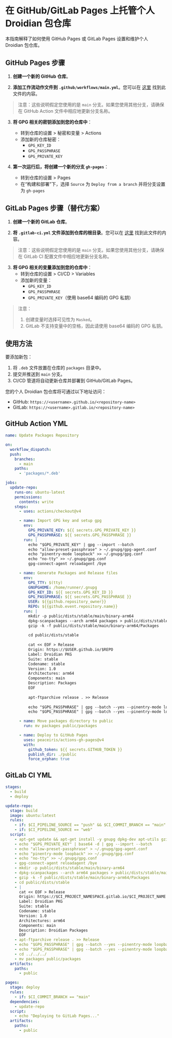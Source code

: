 # 在 GitHub/GitLab Pages 上托管个人 Droidian 包仓库

本指南解释了如何使用 GitHub Pages 或 GitLab Pages 设置和维护个人 Droidian 包仓库。

## GitHub Pages 步骤

1. **创建一个新的 GitHub 仓库**。

2. **添加工作流动作文件到 `.github/workflows/main.yml`**。您可以在 [这里](#github-action-yml) 找到此文件的内容。

> 注意：这些说明假定您使用的是 `main` 分支。如果您使用其他分支，请确保在 GitHub Action 文件中相应地更新分支名称。

3. **将 GPG 相关的密钥添加到您的仓库中**：
   - 转到仓库的设置 > 秘密和变量 > Actions
   - 添加新的仓库秘密：
     - `GPG_KEY_ID`
     - `GPG_PASSPHRASE`
     - `GPG_PRIVATE_KEY`

4. **第一次运行后，将创建一个新的分支 `gh-pages`**：
   - 转到仓库的设置 > Pages
   - 在“构建和部署”下，选择 `Source` 为 `Deploy from a branch` 并将分支设置为 `gh-pages`

## GitLab Pages 步骤（替代方案）

1. **创建一个新的 GitLab 仓库**。

2. **将 `.gitlab-ci.yml` 文件添加到仓库的根目录**。您可以在 [这里](#gitlab-ci-yml) 找到此文件的内容。

> 注意：这些说明假定您使用的是 `main` 分支。如果您使用其他分支，请确保在 GitLab CI 配置文件中相应地更新分支名称。

3. **将 GPG 相关的变量添加到您的仓库中**：
   - 转到仓库的设置 > CI/CD > Variables
   - 添加新的变量：
     - `GPG_KEY_ID`
     - `GPG_PASSPHRASE`
     - `GPG_PRIVATE_KEY`（使用 base64 编码的 GPG 私钥）

> 注意：
> 1. 创建变量时选择可见性为 `Masked`。
> 2. GitLab 不支持变量中的空格，因此请使用 base64 编码的 GPG 私钥。

## 使用方法

要添加新包：

1. 将 `.deb` 文件放置在仓库的 `packages` 目录中。
2. 提交并推送到 `main` 分支。
3. CI/CD 管道将自动更新仓库并部署到 GitHub/GitLab Pages。

您的个人 Droidian 包仓库将可通过以下地址访问：
- GitHub: `https://<username>.github.io/<repository-name>`
- GitLab: `https://<username>.gitlab.io/<repository-name>`

## GitHub Action YML

```yaml
name: Update Packages Repository

on:
  workflow_dispatch:
  push:
    branches:
      - main
    paths:
      - 'packages/*.deb'

jobs:
  update-repo:
    runs-on: ubuntu-latest
    permissions:
      contents: write
    steps:
      - uses: actions/checkout@v4

      - name: Import GPG key and setup gpg
        env:
          GPG_PRIVATE_KEY: ${{ secrets.GPG_PRIVATE_KEY }}
          GPG_PASSPHRASE: ${{ secrets.GPG_PASSPHRASE }}
        run: |
          echo "$GPG_PRIVATE_KEY" | gpg --import --batch
          echo "allow-preset-passphrase" > ~/.gnupg/gpg-agent.conf
          echo "pinentry-mode loopback" >> ~/.gnupg/gpg.conf
          echo "no-tty" >> ~/.gnupg/gpg.conf
          gpg-connect-agent reloadagent /bye

      - name: Generate Packages and Release files
        env:
          GPG_TTY: $(tty)
          GNUPGHOME: /home/runner/.gnupg
          GPG_KEY_ID: ${{ secrets.GPG_KEY_ID }}
          GPG_PASSPHRASE: ${{ secrets.GPG_PASSPHRASE }}
          USER: ${{github.repository_owner}}
          REPO: ${{github.event.repository.name}}
        run: |
          mkdir -p public/dists/stable/main/binary-arm64
          dpkg-scanpackages --arch arm64 packages > public/dists/stable/main/binary-arm64/Packages
          gzip -k -f public/dists/stable/main/binary-arm64/Packages
          
          cd public/dists/stable
          
          cat << EOF > Release
          Origin: https://$USER.github.io/$REPO
          Label: Droidian PKG
          Suite: stable
          Codename: stable
          Version: 1.0
          Architectures: arm64
          Components: main
          Description: Packages 
          EOF
          
          apt-ftparchive release . >> Release
          
          echo "$GPG_PASSPHRASE" | gpg --batch --yes --pinentry-mode loopback --passphrase-fd 0 --default-key $GPG_KEY_ID --clearsign -o InRelease Release
          echo "$GPG_PASSPHRASE" | gpg --batch --yes --pinentry-mode loopback --passphrase-fd 0 --default-key $GPG_KEY_ID -abs -o Release.gpg Release

      - name: Move packages directory to public
        run: mv packages public/packages

      - name: Deploy to GitHub Pages
        uses: peaceiris/actions-gh-pages@v4
        with:
          github_token: ${{ secrets.GITHUB_TOKEN }}
          publish_dir: ./public
          force_orphan: true
```

## GitLab CI YML

```yaml
stages:
  - build
  - deploy

update-repo:
  stage: build
  image: ubuntu:latest
  rules:
    - if: $CI_PIPELINE_SOURCE == "push" && $CI_COMMIT_BRANCH == "main"
    - if: $CI_PIPELINE_SOURCE == "web"
  script:
    - apt-get update && apt-get install -y gnupg dpkg-dev apt-utils gzip
    - echo "$GPG_PRIVATE_KEY" | base64 -d | gpg --import --batch
    - echo "allow-preset-passphrase" > ~/.gnupg/gpg-agent.conf
    - echo "pinentry-mode loopback" >> ~/.gnupg/gpg.conf
    - echo "no-tty" >> ~/.gnupg/gpg.conf
    - gpg-connect-agent reloadagent /bye
    - mkdir -p public/dists/stable/main/binary-arm64
    - dpkg-scanpackages --arch arm64 packages > public/dists/stable/main/binary-arm64/Packages
    - gzip -k -f public/dists/stable/main/binary-arm64/Packages
    - cd public/dists/stable
    - |
      cat << EOF > Release
      Origin: https://$CI_PROJECT_NAMESPACE.gitlab.io/$CI_PROJECT_NAME
      Label: Droidian PKG
      Suite: stable
      Codename: stable
      Version: 1.0
      Architectures: arm64
      Components: main
      Description: Droidian Packages 
      EOF
    - apt-ftparchive release . >> Release
    - echo "$GPG_PASSPHRASE" | gpg --batch --yes --pinentry-mode loopback --passphrase-fd 0 --default-key $GPG_KEY_ID --clearsign -o InRelease Release
    - echo "$GPG_PASSPHRASE" | gpg --batch --yes --pinentry-mode loopback --passphrase-fd 0 --default-key $GPG_KEY_ID -abs -o Release.gpg Release
    - cd ../../../
    - mv packages public/packages
  artifacts:
    paths:
      - public

pages:
  stage: deploy
  rules:
    - if: $CI_COMMIT_BRANCH == "main"
  dependencies:
    - update-repo
  script:
    - echo "Deploying to GitLab Pages..."
  artifacts:
    paths:
      - public
```
